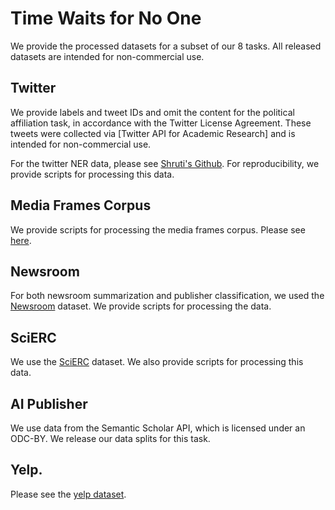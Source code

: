 # Time Waits for No One

We provide the processed datasets for a subset of our 8 tasks. All released datasets are intended for non-commercial use.

## Twitter 

We provide labels and tweet IDs and omit the content for the political affiliation task, in accordance with the Twitter License Agreement. These tweets were collected via [Twitter API for Academic Research] and is intended for non-commercial use.

 For the twitter NER data, please see [Shruti's Github](https://github.com/shrutirij/temporal-twitter-corpus). For reproducibility, we provide scripts for processing this data.

## Media Frames Corpus

We provide scripts for processing the media frames corpus. Please see [here](https://github.com/dallascard/media_frames_corpus).

## Newsroom

For both newsroom summarization and publisher classification, we used the [Newsroom](https://lil.nlp.cornell.edu/newsroom/index.html) dataset. We provide scripts for processing the data.

## SciERC

We use the [SciERC](http://nlp.cs.washington.edu/sciIE/) dataset. We also provide scripts for processing this data.

## AI Publisher

We use data from the Semantic Scholar API, which is licensed under an ODC-BY. We release our data splits for this task.

## Yelp. 

Please see the [yelp dataset](https://www.yelp.com/dataset).
